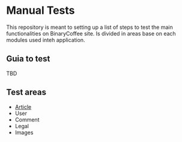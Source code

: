 # Manual Tests

This repository is meant to setting up a list of steps to test the main functionalities on BinaryCoffee site.
Is divided in areas base on each modules used inteh application.

## Guia to test

TBD

## Test areas

- [Article](./article.md)
- User
- Comment
- Legal
- Images

